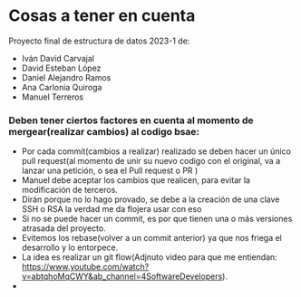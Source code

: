 # Cosas a tener en cuenta
Proyecto final de estructura de datos 2023-1 de:
- Iván David Carvajal
- David Esteban López
- Daniel Alejandro Ramos
- Ana Carlonia Quiroga
- Manuel Terreros

### Deben tener ciertos factores en cuenta al momento de mergear(realizar cambios) al codigo bsae:
- Por cada commit(cambios a realizar) realizado se deben hacer un único pull request(al momento de unir su nuevo codigo con el original, va a lanzar una petición, o sea el Pull request o PR )
- Manuel debe aceptar los cambios que realicen, para evitar la modificación de terceros.
- Dirán porque no lo hago provado, se debe a la creación de una clave SSH o RSA la verdad me da flojera usar con eso
- Si no se puede hacer un commit, es por que tienen una o más versiones atrasada del proyecto.
- Evitemos los rebase(volver a un commit anterior) ya que nos friega el desarrollo y lo entorpece.
- La idea es realizar un git flow(Adjnuto video para que me entiendan: https://www.youtube.com/watch?v=abtqhoMqCWY&ab_channel=4SoftwareDevelopers).
-
